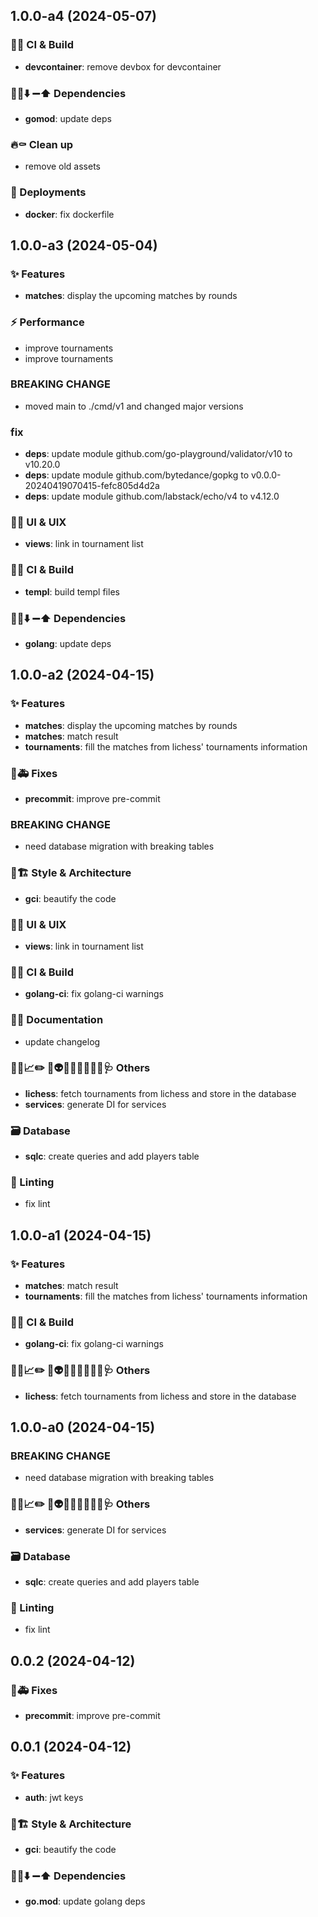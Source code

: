 ## 1.0.0-a4 (2024-05-07)

### 💚👷 CI & Build

- **devcontainer**: remove devbox for devcontainer

### 📌➕⬇️ ➖⬆️  Dependencies

- **gomod**: update deps

### 🔥⚰️  Clean up

- remove old assets

### 🚀 Deployments

- **docker**: fix dockerfile

## 1.0.0-a3 (2024-05-04)

### ✨ Features

- **matches**: display the upcoming matches by rounds

### ⚡️ Performance

- improve tournaments
- improve tournaments

### BREAKING CHANGE

- moved main to ./cmd/v1 and changed major versions

### fix

- **deps**: update module github.com/go-playground/validator/v10 to v10.20.0
- **deps**: update module github.com/bytedance/gopkg to v0.0.0-20240419070415-fefc805d4d2a
- **deps**: update module github.com/labstack/echo/v4 to v4.12.0

### 💄🚸 UI & UIX

- **views**: link in tournament list

### 💚👷 CI & Build

- **templ**: build templ files

### 📌➕⬇️ ➖⬆️  Dependencies

- **golang**: update deps

## 1.0.0-a2 (2024-04-15)

### ✨ Features

- **matches**: display the upcoming matches by rounds
- **matches**: match result
- **tournaments**: fill the matches from lichess' tournaments information

### 🐛🚑️ Fixes

- **precommit**: improve pre-commit

### BREAKING CHANGE

- need database migration with breaking tables

### 🎨🏗️ Style & Architecture

- **gci**: beautify the code

### 💄🚸 UI & UIX

- **views**: link in tournament list

### 💚👷 CI & Build

- **golang-ci**: fix golang-ci warnings

### 📝💡 Documentation

- update changelog

### 🔐🚧📈✏️ 💩👽️🍻💬🥚🌱🚩🥅🩺 Others

- **lichess**: fetch tournaments from lichess and store in the database
- **services**: generate DI for services

### 🗃️ Database

- **sqlc**: create queries and add players table

### 🚨 Linting

- fix lint

## 1.0.0-a1 (2024-04-15)

### ✨ Features

- **matches**: match result
- **tournaments**: fill the matches from lichess' tournaments information

### 💚👷 CI & Build

- **golang-ci**: fix golang-ci warnings

### 🔐🚧📈✏️ 💩👽️🍻💬🥚🌱🚩🥅🩺 Others

- **lichess**: fetch tournaments from lichess and store in the database

## 1.0.0-a0 (2024-04-15)

### BREAKING CHANGE

- need database migration with breaking tables

### 🔐🚧📈✏️ 💩👽️🍻💬🥚🌱🚩🥅🩺 Others

- **services**: generate DI for services

### 🗃️ Database

- **sqlc**: create queries and add players table

### 🚨 Linting

- fix lint

## 0.0.2 (2024-04-12)

### 🐛🚑️ Fixes

- **precommit**: improve pre-commit

## 0.0.1 (2024-04-12)

### ✨ Features

- **auth**: jwt keys

### 🎨🏗️ Style & Architecture

- **gci**: beautify the code

### 📌➕⬇️ ➖⬆️  Dependencies

- **go.mod**: update golang deps
